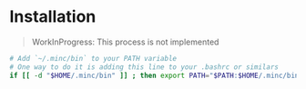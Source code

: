 # Installation
> WorkInProgress: This process is not implemented

```bash
# Add `~/.minc/bin` to your PATH variable
# One way to do it is adding this line to your .bashrc or similars
if [[ -d "$HOME/.minc/bin" ]] ; then export PATH="$PATH:$HOME/.minc/bin" ; fi
```
